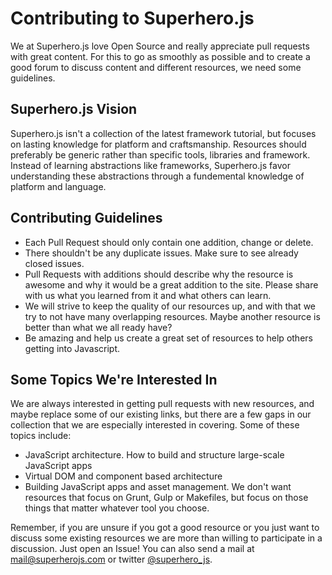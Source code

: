 Contributing to Superhero.js
===

We at Superhero.js love Open Source and really appreciate pull requests with
great content. For this to go as smoothly as possible and to create a good
forum to discuss content and different resources, we need some guidelines.

## Superhero.js Vision

Superhero.js isn't a collection of the latest framework tutorial, but focuses
on lasting knowledge for platform and craftsmanship. Resources should preferably
be generic rather than specific tools, libraries and framework. Instead of
learning abstractions like frameworks, Superhero.js favor understanding these
abstractions through a fundemental knowledge of platform and language.

## Contributing Guidelines

* Each Pull Request should only contain one addition, change or delete.
* There shouldn't be any duplicate issues. Make sure to see already closed issues.
* Pull Requests with additions should describe why the resource is awesome and
  why it would be a great addition to the site. Please share with us what
  you learned from it and what others can learn.
* We will strive to keep the quality of our resources up, and with that we try
  to not have many overlapping resources. Maybe another resource is better than
  what we all ready have?
* Be amazing and help us create a great set of resources to help others getting
  into Javascript.


## Some Topics We're Interested In

We are always interested in getting pull requests with new resources, and maybe
replace some of our existing links, but there are a few gaps in our collection
that we are especially interested in covering. Some of these topics include:

* JavaScript architecture. How to build and structure large-scale JavaScript apps
* Virtual DOM and component based architecture
* Building JavaScript apps and asset management. We don't want resources that
  focus on Grunt, Gulp or Makefiles, but focus on those things that matter
  whatever tool you choose.

Remember, if you are unsure if you got a good resource or you just want to discuss
some existing resources we are more than willing to participate in a discussion.
Just open an Issue! You can also send a mail at
[mail@superherojs.com](mailto:mail@superherojs.com) or twitter
[@superhero_js](https://twitter.com/superhero_js/).
